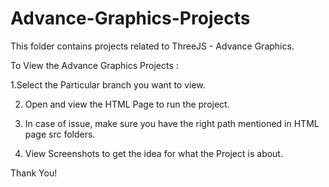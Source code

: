 # Advance-Graphics-Projects
This folder contains projects related to ThreeJS - Advance Graphics.

To View the Advance Graphics Projects :


1.Select the Particular branch you want to view.

2. Open and view the HTML Page to run the project.

3. In case of issue, make sure you have the right path mentioned in HTML page src folders.

4. View Screenshots to get the idea for what the Project is about.

Thank You!
